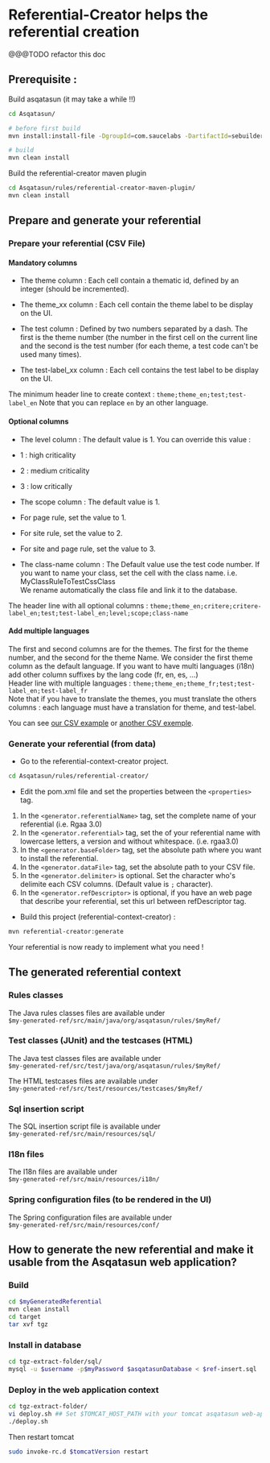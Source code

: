 # Referential-Creator helps the referential creation

@@@TODO refactor this doc

## Prerequisite : 
Build asqatasun (it may take a while !!)
```sh
cd Asqatasun/

# before first build
mvn install:install-file -DgroupId=com.saucelabs -DartifactId=sebuilder-interpreter -Dversion=1.0.2 -Dpackaging=jar -Dfile=engine/asqatasun-resources/src/main/resources/lib/sebuilder-interpreter-1.0.2.jar

# build
mvn clean install
```

Build the referential-creator maven plugin
```sh
cd Asqatasun/rules/referential-creator-maven-plugin/
mvn clean install
```

## Prepare and generate your referential
### Prepare your referential (CSV File)

#### Mandatory columns
* The theme column : Each cell contain a thematic id, defined by an integer (should be incremented).

* The theme_xx column : Each cell contain the theme label to be display on the UI.

* The test column : Defined by two numbers separated by a dash. The first is the theme number (the number in the first cell on the current line and the second is the test number (for each theme, a test code can't be used many times).

* The test-label_xx column : Each cell contains the test label to be display on the UI.

The minimum header line to create context : 
`theme;theme_en;test;test-label_en`
Note that you can replace `en` by an other language.

#### Optional columns

* The level column : The default value is 1. You can override this value :
 * 1 : high criticality
 * 2 : medium criticality
 * 3 : low critically

* The scope column : The default value is 1.
 * For page rule, set the value to 1.
 * For site rule, set the value to 2.
 * For site and page rule, set the value to 3.

* The class-name column : The Default value use the test code number.
If you want to name your class, set the cell with the class name. i.e. MyClassRuleToTestCssClass<br/>
We rename automatically the class file and link it to the database.

The header line with all optional columns :
`theme;theme_en;critere;critere-label_en;test;test-label_en;level;scope;class-name`

#### Add multiple languages

The first and second columns are for the themes. The first for the theme number, and the second for the theme Name. We consider the first theme column as the default language. If you want to have multi languages (i18n) add other column suffixes by the lang code (fr, en, es, ...)<br/> 
Header line with multiple languages : `theme;theme_en;theme_fr;test;test-label_en;test-label_fr`<br/>
Note that if you have to translate the themes, you must translate the others columns : each language must have a translation for theme, and test-label.

You can see [our CSV example](https://github.com/Asqatasun/Asqatasun/blob/master/rules/rules-creation-demo/src/main/resources/referential-creator-csv-src/referential.csv)
or [another CSV exemple](https://github.com/Asqatasun/Asqatasun/blob/master/rules/referential-creator/src/main/resources/referential/referential.csv).

### Generate your referential (from data)

* Go to the referential-context-creator project.<br/>
```sh
cd Asqatasun/rules/referential-creator/
```
* Edit the pom.xml file and set the properties between the `<properties>` tag. 
 1. In the `<generator.referentialName>` tag, set the complete name of your referential (i.e. Rgaa 3.0) 
 1. In the `<generator.referential>` tag, set the of your referential name with lowercase letters, a version and without whitespace. (i.e. rgaa3.0)
 1. In the `<generator.baseFolder>` tag, set the absolute path where you want to install the referential.
 1. In the `<generator.dataFile>` tag, set the absolute path to your CSV file.
 1. In the `<generator.delimiter>` is optional. Set the character who's delimite each CSV columns. (Default value is `;` character). 
 1. In the `<generator.refDescriptor>` is optional, if you have an web page that describe your referential, set this url between refDescriptor tag.

* Build this project (referential-context-creator) :
```sh
mvn referential-creator:generate
```

Your referential is now ready to implement what you need !

## The generated referential context

### Rules classes
The Java rules classes files are available under<br/> 
`$my-generated-ref/src/main/java/org/asqatasun/rules/$myRef/`

### Test classes (JUnit) and the testcases (HTML)
The Java test classes files are available under<br/> 
`$my-generated-ref/src/test/java/org/asqatasun/rules/$myRef/`

The HTML testcases files are available under<br/>
`$my-generated-ref/src/test/resources/testcases/$myRef/`

### Sql insertion script
The SQL insertion script file is available under<br/>
`$my-generated-ref/src/main/resources/sql/`

### I18n files
The I18n files are available under<br/>
`$my-generated-ref/src/main/resources/i18n/`

### Spring configuration files (to be rendered in the UI)
The Spring configuration files are available under<br/>
`$my-generated-ref/src/main/resources/conf/`

## How to generate the new referential and make it usable from the Asqatasun web application? 
### Build
```sh
cd $myGeneratedReferential
mvn clean install
cd target
tar xvf tgz
```

### Install in database
```sh
cd tgz-extract-folder/sql/
mysql -u $username -p$myPassword $asqatasunDatabase < $ref-insert.sql
```

### Deploy in the web application context

```sh
cd tgz-extract-folder/
vi deploy.sh ## Set $TOMCAT_HOST_PATH with your tomcat asqatasun web-app folder path. 
./deploy.sh
```
Then restart tomcat
```sh
sudo invoke-rc.d $tomcatVersion restart
```


